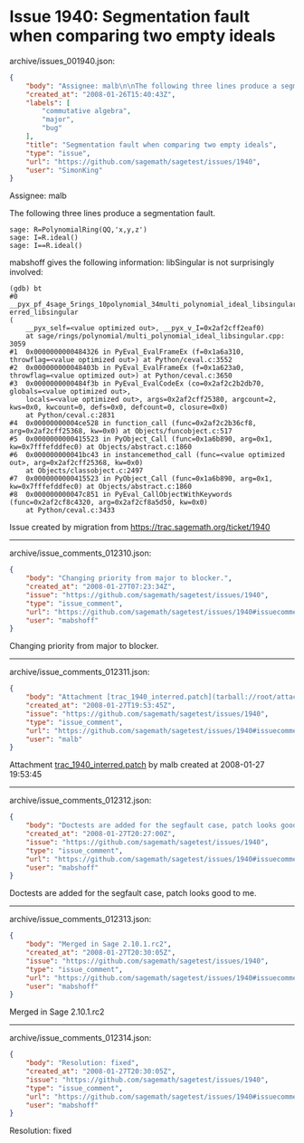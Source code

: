 # Issue 1940: Segmentation fault when comparing two empty ideals

archive/issues_001940.json:
```json
{
    "body": "Assignee: malb\n\nThe following three lines produce a segmentation fault.\n\n```\nsage: R=PolynomialRing(QQ,'x,y,z')\nsage: I=R.ideal()\nsage: I==R.ideal()\n```\n\n\nmabshoff gives the following information:\nlibSingular is not surprisingly  involved: \n\n```\n(gdb) bt \n#0 \n__pyx_pf_4sage_5rings_10polynomial_34multi_polynomial_ideal_libsingular_int\u00aderred_libsingular \n( \n    __pyx_self=<value optimized out>, __pyx_v_I=0x2af2cff2eaf0) \n    at sage/rings/polynomial/multi_polynomial_ideal_libsingular.cpp: \n3059 \n#1  0x0000000000484326 in PyEval_EvalFrameEx (f=0x1a6a310, \nthrowflag=<value optimized out>) at Python/ceval.c:3552 \n#2  0x000000000048403b in PyEval_EvalFrameEx (f=0x1a623a0, \nthrowflag=<value optimized out>) at Python/ceval.c:3650 \n#3  0x0000000000484f3b in PyEval_EvalCodeEx (co=0x2af2c2b2db70, \nglobals=<value optimized out>, \n    locals=<value optimized out>, args=0x2af2cff25380, argcount=2, \nkws=0x0, kwcount=0, defs=0x0, defcount=0, closure=0x0) \n    at Python/ceval.c:2831 \n#4  0x00000000004ce528 in function_call (func=0x2af2c2b36cf8, \narg=0x2af2cff25368, kw=0x0) at Objects/funcobject.c:517 \n#5  0x0000000000415523 in PyObject_Call (func=0x1a6b890, arg=0x1, \nkw=0x7fffefddfec0) at Objects/abstract.c:1860 \n#6  0x000000000041bc43 in instancemethod_call (func=<value optimized \nout>, arg=0x2af2cff25368, kw=0x0) \n    at Objects/classobject.c:2497 \n#7  0x0000000000415523 in PyObject_Call (func=0x1a6b890, arg=0x1, \nkw=0x7fffefddfec0) at Objects/abstract.c:1860 \n#8  0x000000000047c851 in PyEval_CallObjectWithKeywords \n(func=0x2af2cf8c4320, arg=0x2af2cf8a5d50, kw=0x0) \n    at Python/ceval.c:3433 \n```\n\n\n\n\nIssue created by migration from https://trac.sagemath.org/ticket/1940\n\n",
    "created_at": "2008-01-26T15:40:43Z",
    "labels": [
        "commutative algebra",
        "major",
        "bug"
    ],
    "title": "Segmentation fault when comparing two empty ideals",
    "type": "issue",
    "url": "https://github.com/sagemath/sagetest/issues/1940",
    "user": "SimonKing"
}
```
Assignee: malb

The following three lines produce a segmentation fault.

```
sage: R=PolynomialRing(QQ,'x,y,z')
sage: I=R.ideal()
sage: I==R.ideal()
```


mabshoff gives the following information:
libSingular is not surprisingly  involved: 

```
(gdb) bt 
#0 
__pyx_pf_4sage_5rings_10polynomial_34multi_polynomial_ideal_libsingular_int­erred_libsingular 
( 
    __pyx_self=<value optimized out>, __pyx_v_I=0x2af2cff2eaf0) 
    at sage/rings/polynomial/multi_polynomial_ideal_libsingular.cpp: 
3059 
#1  0x0000000000484326 in PyEval_EvalFrameEx (f=0x1a6a310, 
throwflag=<value optimized out>) at Python/ceval.c:3552 
#2  0x000000000048403b in PyEval_EvalFrameEx (f=0x1a623a0, 
throwflag=<value optimized out>) at Python/ceval.c:3650 
#3  0x0000000000484f3b in PyEval_EvalCodeEx (co=0x2af2c2b2db70, 
globals=<value optimized out>, 
    locals=<value optimized out>, args=0x2af2cff25380, argcount=2, 
kws=0x0, kwcount=0, defs=0x0, defcount=0, closure=0x0) 
    at Python/ceval.c:2831 
#4  0x00000000004ce528 in function_call (func=0x2af2c2b36cf8, 
arg=0x2af2cff25368, kw=0x0) at Objects/funcobject.c:517 
#5  0x0000000000415523 in PyObject_Call (func=0x1a6b890, arg=0x1, 
kw=0x7fffefddfec0) at Objects/abstract.c:1860 
#6  0x000000000041bc43 in instancemethod_call (func=<value optimized 
out>, arg=0x2af2cff25368, kw=0x0) 
    at Objects/classobject.c:2497 
#7  0x0000000000415523 in PyObject_Call (func=0x1a6b890, arg=0x1, 
kw=0x7fffefddfec0) at Objects/abstract.c:1860 
#8  0x000000000047c851 in PyEval_CallObjectWithKeywords 
(func=0x2af2cf8c4320, arg=0x2af2cf8a5d50, kw=0x0) 
    at Python/ceval.c:3433 
```




Issue created by migration from https://trac.sagemath.org/ticket/1940





---

archive/issue_comments_012310.json:
```json
{
    "body": "Changing priority from major to blocker.",
    "created_at": "2008-01-27T07:23:34Z",
    "issue": "https://github.com/sagemath/sagetest/issues/1940",
    "type": "issue_comment",
    "url": "https://github.com/sagemath/sagetest/issues/1940#issuecomment-12310",
    "user": "mabshoff"
}
```

Changing priority from major to blocker.



---

archive/issue_comments_012311.json:
```json
{
    "body": "Attachment [trac_1940_interred.patch](tarball://root/attachments/some-uuid/ticket1940/trac_1940_interred.patch) by malb created at 2008-01-27 19:53:45",
    "created_at": "2008-01-27T19:53:45Z",
    "issue": "https://github.com/sagemath/sagetest/issues/1940",
    "type": "issue_comment",
    "url": "https://github.com/sagemath/sagetest/issues/1940#issuecomment-12311",
    "user": "malb"
}
```

Attachment [trac_1940_interred.patch](tarball://root/attachments/some-uuid/ticket1940/trac_1940_interred.patch) by malb created at 2008-01-27 19:53:45



---

archive/issue_comments_012312.json:
```json
{
    "body": "Doctests are added for the segfault case, patch looks good to me.",
    "created_at": "2008-01-27T20:27:00Z",
    "issue": "https://github.com/sagemath/sagetest/issues/1940",
    "type": "issue_comment",
    "url": "https://github.com/sagemath/sagetest/issues/1940#issuecomment-12312",
    "user": "mabshoff"
}
```

Doctests are added for the segfault case, patch looks good to me.



---

archive/issue_comments_012313.json:
```json
{
    "body": "Merged in Sage 2.10.1.rc2",
    "created_at": "2008-01-27T20:30:05Z",
    "issue": "https://github.com/sagemath/sagetest/issues/1940",
    "type": "issue_comment",
    "url": "https://github.com/sagemath/sagetest/issues/1940#issuecomment-12313",
    "user": "mabshoff"
}
```

Merged in Sage 2.10.1.rc2



---

archive/issue_comments_012314.json:
```json
{
    "body": "Resolution: fixed",
    "created_at": "2008-01-27T20:30:05Z",
    "issue": "https://github.com/sagemath/sagetest/issues/1940",
    "type": "issue_comment",
    "url": "https://github.com/sagemath/sagetest/issues/1940#issuecomment-12314",
    "user": "mabshoff"
}
```

Resolution: fixed
